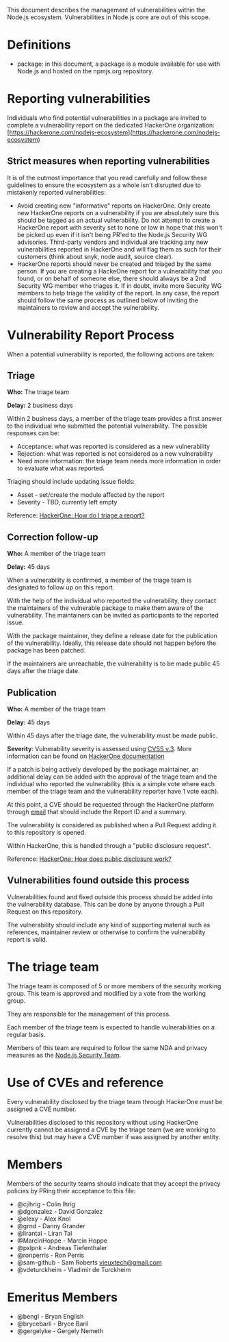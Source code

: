 This document describes the management of vulnerabilities within the Node.js
ecosystem. Vulnerabilities in Node.js core are out of this scope.

# Definitions

* package: in this document, a package is a module available for use with Node.js
 and hosted on the npmjs.org repository.

# Reporting vulnerabilities

Individuals who find potential vulnerabilities in a package are invited
to complete a vulnerability report on the dedicated HackerOne organization: [https://hackerone.com/nodejs-ecosystem](https://hackerone.com/nodejs-ecosystem)

## Strict measures when reporting vulnerabilities

It is of the outmost importance that you read carefully and follow these guidelines to ensure the ecosystem as a whole isn't disrupted due to mistakenly reported vulnerabilities:

* Avoid creating new "informative" reports on HackerOne. Only create new HackerOne reports on a vulnerability if you are absolutely sure this should be tagged as an actual vulnerability. Do not attempt to create a HackerOne report with severity set to none or low in hope that this won't be picked up even if it isn't being PR'ed to the Node.js Security WG advisories. Third-party vendors and individual are tracking any new vulnerabilities reported in HackerOne and will flag them as such for their customers (think about snyk, node audit, source clear).
* HackerOne reports should never be created and triaged by the same person. If you are creating a HackeOne report for a vulnerability that you found, or on behalf of someone else, there should always be a 2nd Security WG member who triages it. If in doubt, invite more Security WG members to help triage the validity of the report. In any case, the report should follow the same process as outlined below of inviting the maintainers to review and accept the vulnerability.

# Vulnerability Report Process

When a potential vulnerability is reported, the following actions are taken:

## Triage

**Who:** The triage team

**Delay:** 2 business days

Within 2 business days, a member of the triage team provides a first answer to the
individual who submitted the potential vulnerability. The possible responses
can be:

* Acceptance: what was reported is considered as a new vulnerability
* Rejection: what was reported is not considered as a new vulnerability
* Need more information: the triage team needs more information in order to evaluate what was reported.

Triaging should include updating issue fields:
* Asset - set/create the module affected by the report
* Severity - TBD, currently left empty

Reference: [HackerOne: How do I triage a report?](https://support.hackerone.com/hc/en-us/articles/205624715-How-do-I-triage-a-Report-)

## Correction follow-up

**Who:** A member of the triage team

**Delay:** 45 days

When a vulnerability is confirmed, a member of the triage team is
designated to follow up on this report.

With the help of the individual who reported the vulnerability, they contact
the maintainers of the vulnerable package to make them aware of the
vulnerability. The maintainers can be invited as participants to the reported issue.

With the package maintainer, they define a release date for the publication
of the vulnerability. Ideally, this release date should not happen before
the package has been patched.

If the maintainers are unreachable, the vulnerability is to be made public
45 days after the triage date.

## Publication

**Who:** A member of the triage team

**Delay:** 45 days

Within 45 days after the triage date, the vulnerability must be made public.

**Severity**: Vulnerability severity is assessed using [CVSS v.3](https://www.first.org/cvss/user-guide).
More information can be found on [HackerOne documentation](https://support.hackerone.com/hc/en-us/articles/213421106-How-does-HackerOne-recommend-determining-Severity-)

If a patch is being actively developed by the package maintainer, an additional delay
can be added with the approval of the triage team and the individual who
reported the vulnerability (this is a simple vote where each member of the
triage team and the vulnerability reporter have 1 vote each).

At this point, a CVE should be requested through the HackerOne platform through
[email](cve-assign@hackerone.com) that should include the Report ID and a summary.

The vulnerability is considered as published when a Pull Request adding it
to this repository is opened.

Within HackerOne, this is handled through a "public disclosure request".

Reference: [HackerOne: How does public disclosure work?](https://support.hackerone.com/hc/en-us/articles/205269479-How-does-public-disclosure-work-)

## Vulnerabilities found outside this process

Vulnerabilities found and fixed outside this process should be added into
the vulnerability database. This can be done by anyone through a Pull Request on
this repository.

The vulnerability should include any kind of supporting material such as references, maintainer review or otherwise to confirm the vulnerability report is valid.

# The triage team

The triage team is composed of 5 or more members of the security working group.
This team is approved and modified by a vote from the working group.

They are responsible for the management of this process.

Each member of the triage team is expected to handle vulnerabilities on a
regular basis.

Members of this team are required to follow the same NDA and privacy measures
as the [Node.js Security Team](https://github.com/nodejs/security-wg/blob/master/processes/security_team_members.md).

# Use of CVEs and reference

Every vulnerability disclosed by the triage team through HackerOne must
be assigned a CVE number.

Vulnerabilities disclosed to this repository without using HackerOne currently cannot be assigned a CVE by the triage team (we are working to resolve this) but may have a CVE number if was assigned by another entity.

# Members

Members of the security teams should indicate that they accept the privacy policies
by PRing their acceptance to this file:

* @cjihrig - Colin Ihrig
* @dgonzalez - David Gonzalez
* @elexy - Alex Knol
* @grnd - Danny Grander
* @lirantal - Liran Tal
* @MarcinHoppe - Marcin Hoppe
* @pxlpnk - Andreas Tiefenthaler
* @ronperris - Ron Perris
* @sam-github - Sam Roberts <vieuxtech@gmail.com>
* @vdeturckheim - Vladimir de Turckheim

# Emeritus Members

* @bengl - Bryan English
* @brycebaril - Bryce Baril
* @gergelyke - Gergely Nemeth
